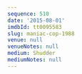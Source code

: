 ```yaml
---
sequence: 510
date: '2015-08-01'
imdbId: tt0095583
slug: maniac-cop-1988
venue: null
venueNotes: null
medium: Shudder
mediumNotes: null
---
```


